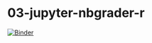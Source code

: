 # 03-jupyter-nbgrader-r

[![Binder](https://mybinder.org/badge_logo.svg)](https://mybinder.org/v2/gh/ttimbers/jupyter-nbgrader-r/master)
